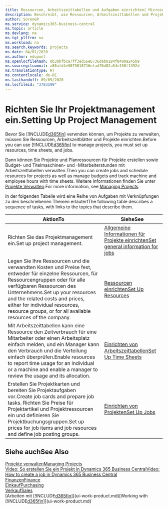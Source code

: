 ```yaml
---
title: Ressourcen, Arbeitszeittabellen und Aufgaben einrichten| Microsoft Docs
description: Beschreibt, wie Ressourcen, Arbeitszeittabellen und Projekte eingerichtet werden, um Projekte zu verwalten.
author: SorenGP
ms.service: dynamics365-business-central
ms.topic: article
ms.devlang: na
ms.tgt_pltfrm: na
ms.workload: na
ms.search.keywords: projects
ms.date: 04/01/2020
ms.author: edupont
ms.openlocfilehash: 0b30bfbca7ff3ed56e6736dab0184f8400a245b9
ms.sourcegitcommit: a80afd4e5075018716efad76d82a54e158f1392d
ms.translationtype: HT
ms.contentlocale: de-DE
ms.lasthandoff: 09/09/2020
ms.locfileid: "3783199"
---
```

# <a name="setting-up-project-management"></a><span data-ttu-id="85388-103">Richten Sie Ihr Projektmanagement ein.</span><span class="sxs-lookup"><span data-stu-id="85388-103">Setting Up Project Management</span></span>
<span data-ttu-id="85388-104">Bevor Sie [!INCLUDE[d365fin](includes/d365fin_md.md)] verwnden können, um Projekte zu verwalten, müssen Sie Ressourcen, Arbeitszeitblätter und Projekte einrichten.</span><span class="sxs-lookup"><span data-stu-id="85388-104">Before you can use [!INCLUDE[d365fin](includes/d365fin_md.md)] to manage projects, you must set up resources, time sheets, and jobs.</span></span>

<span data-ttu-id="85388-105">Dann können Sie Projekte und Planressourcen für Projekte erstellen sowie Budget- und Titelmaschinen- und -Mitarbeiterstunden mit Arbeitszeittabellen verwalten.</span><span class="sxs-lookup"><span data-stu-id="85388-105">Then you can create jobs and schedule resources for projects as well as manage budgets and track machine and employee hours with time sheets.</span></span> <span data-ttu-id="85388-106">Weitere Informationen finden Sie unter [Projekte Verwalten](projects-manage-projects.md).</span><span class="sxs-lookup"><span data-stu-id="85388-106">For more information, see [Managing Projects](projects-manage-projects.md).</span></span>  

<span data-ttu-id="85388-107">In der folgenden Tabelle wird eine Reihe von Aufgaben mit Verknüpfungen zu den beschriebenen Themen erläutert</span><span class="sxs-lookup"><span data-stu-id="85388-107">The following table describes a sequence of tasks, with links to the topics that describe them.</span></span>

| <span data-ttu-id="85388-108">Aktion</span><span class="sxs-lookup"><span data-stu-id="85388-108">To</span></span> | <span data-ttu-id="85388-109">Siehe</span><span class="sxs-lookup"><span data-stu-id="85388-109">See</span></span> |
| --- | --- |
| <span data-ttu-id="85388-110">Richten Sie das Projektmanagement ein.</span><span class="sxs-lookup"><span data-stu-id="85388-110">Set up project management.</span></span>|[<span data-ttu-id="85388-111">Allgemeine Informationen für Projekte einrichten</span><span class="sxs-lookup"><span data-stu-id="85388-111">Set general information for jobs</span></span>](projects-how-setup-jobs.md#to-set-general-information-for-jobs)|
| <span data-ttu-id="85388-112">Legen Sie Ihre Ressourcen und die verwandten Kosten und Preise fest, entweder für einzelne Ressourcen, für Ressourcengruppen oder für alle verfügbaren Ressourcen des Unternehmens.</span><span class="sxs-lookup"><span data-stu-id="85388-112">Set up your resources and the related costs and prices, either for individual resources, resource groups, or for all available resources of the company.</span></span> |[<span data-ttu-id="85388-113">Ressourcen einrichten</span><span class="sxs-lookup"><span data-stu-id="85388-113">Set Up Resources</span></span>](projects-how-setup-resources.md) |
| <span data-ttu-id="85388-114">Mit Arbeitszeittabellen kann eine Ressource den Zeitverbrauch für eine Mitarbeiter oder einen Arbeitsplatz einfach melden, und ein Manager kann den Verbrauch und die Verteilung einfach überprüfen.</span><span class="sxs-lookup"><span data-stu-id="85388-114">Enable resources to report time usage for an individual or a machine and enable a manager to review the usage and its allocation.</span></span> |[<span data-ttu-id="85388-115">Einrichten von Arbeitszeittabellen</span><span class="sxs-lookup"><span data-stu-id="85388-115">Set Up Time Sheets</span></span>](projects-how-setup-time-sheets.md) |
| <span data-ttu-id="85388-116">Erstellen Sie Projektkarten und bereiten Sie Projektaufgaben vor.</span><span class="sxs-lookup"><span data-stu-id="85388-116">Create job cards and prepare job tasks.</span></span> <span data-ttu-id="85388-117">Richten Sie Preise für Projektartikel und Projektressourcen ein und definieren Sie Projektbuchungsgruppen.</span><span class="sxs-lookup"><span data-stu-id="85388-117">Set up prices for job items and job resources and define job posting groups.</span></span> |[<span data-ttu-id="85388-118">Einrichten von Projekten</span><span class="sxs-lookup"><span data-stu-id="85388-118">Set Up Jobs</span></span>](projects-how-setup-jobs.md) |

## <a name="see-also"></a><span data-ttu-id="85388-119">Siehe auch</span><span class="sxs-lookup"><span data-stu-id="85388-119">See Also</span></span>

[<span data-ttu-id="85388-120">Projekte verwalten</span><span class="sxs-lookup"><span data-stu-id="85388-120">Managing Projects</span></span>](projects-manage-projects.md)  
[<span data-ttu-id="85388-121">Video: So erstellen Sie ein Projekt in Dynamics 365 Business Central</span><span class="sxs-lookup"><span data-stu-id="85388-121">Video: How to create a job in Dynamics 365 Business Central</span></span>](https://www.youtube.com/watch?v=VqaPWr7BWmw)  
[<span data-ttu-id="85388-122">Finanzen</span><span class="sxs-lookup"><span data-stu-id="85388-122">Finance</span></span>](finance.md)  
[<span data-ttu-id="85388-123">Einkauf</span><span class="sxs-lookup"><span data-stu-id="85388-123">Purchasing</span></span>](purchasing-manage-purchasing.md)  
[<span data-ttu-id="85388-124">Verkauf</span><span class="sxs-lookup"><span data-stu-id="85388-124">Sales</span></span>](sales-manage-sales.md)  
<span data-ttu-id="85388-125">[Arbeiten mit [!INCLUDE[d365fin](includes/d365fin_md.md)]](ui-work-product.md)</span><span class="sxs-lookup"><span data-stu-id="85388-125">[Working with [!INCLUDE[d365fin](includes/d365fin_md.md)]](ui-work-product.md)</span></span>  
